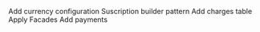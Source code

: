 Add currency configuration
Suscription builder pattern
Add charges table
Apply Facades
Add payments
